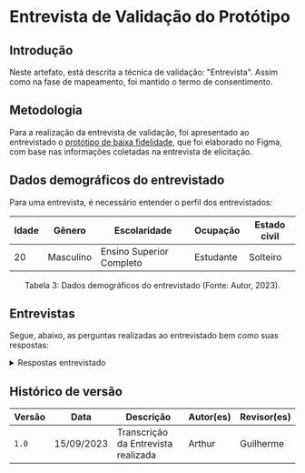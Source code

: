 # Entrevista de Validação do Protótipo

## Introdução

Neste artefato, está descrita a técnica de validação: "Entrevista". Assim como na fase de mapeamento, foi mantido o termo de consentimento.

## Metodologia

Para a realização da entrevista de validação, foi apresentado ao entrevistado o [protótipo de baixa fidelidade](./Prototipo.md), que foi elaborado no Figma, com base nas informações coletadas na entrevista de elicitação.



## Dados demográficos do entrevistado

Para uma entrevista, é necessário entender o perfil dos entrevistados: 

<center>

| Idade | Gênero    | Escolaridade             | Ocupação  | Estado civil |
| ----- | --------- | ------------------------ | --------- | ------------ |
| 20    | Masculino | Ensino Superior Completo | Estudante | Solteiro     |

</center>

<div style="text-align: center">
<p> Tabela 3: Dados demográficos do entrevistado (Fonte: Autor, 2023).</p>
</div>

## Entrevistas

Segue, abaixo, as perguntas realizadas ao entrevistado bem como suas respostas:

<details>
   <summary>Respostas entrevistado</summary>
   <table>
      <thead>
         <tr>
            <th>Questões</th>
            <th>Respostas</th>
         </tr>
      </thead>
      <tbody>
         <tr>
            <td>1 - O que você achou da tela de login/cadastro proposta?</td>
            <td>A tela de login foi, ao meu ver, melhorada. A tela atual tem um aspecto não tanto moderno, já a proposta esta mais atual.</td>
         </tr>
         <tr>
            <td>2 - Qual sua primeira impressão da tela "Home"?</td>
            <td>A primeira impressão que tenho é a simplicidade. Não tem poluição visual atrapalhando e distraindo o usuário.</td>
         </tr>
         <tr>
            <td>3 - Você achou a tela de pesquisa fácil de ser compreendida? </td>
            <td>Sim. O fato de aparecer primeiro os produtos que estão na minha lista de desejo é um ponto positivo que eu vejo que auxilia bastante o usuário.</td>
         </tr>
         <tr>
            <td>4 - O que você achou da visão proposta da Lista de Desejos?</td>
            <td>Ela é melhor de visualizar que a atualmente implementada pela Amazon, sendo esse um ponto positivo.</td>
         </tr>
         <tr>
            <td>5 - Qual sua percepção da visualização do produto?</td>
            <td>O destaque de qual é o vendedor do produto é algo que a Amazon atualmente não realiza, então isso foi um ponto positivo. Além disso, a remoção de produtos sugeridos ajudou na despoluição da tela.</td>
         </tr>
         <tr>
            <td>6 - O quê você acha da visualização do carrinho de compras?</td>
            <td>Acredito que o design é melhor por ser mais simples e por remover a poluição causada pela lista de produtos "Salvos para mais tarde" que aparece abaixo do carrinho atualmente.</td>
         </tr>
         <tr>
            <td>7 - O que você achou da tela de forma de pagamento?</td>
            <td>Achei que os ícones ficaram muito grandes.</td>
         </tr>
         <tr>
            <td>8 - Qual sua opinião sobre a tela de pagamento?</td>
            <td>Desejaria ter uma opção de escolher métodos de pagamentos já salvos no meu perfil.</td>
         </tr>
         <tr>
            <td>9 - Qual sua opinião sobre a tela de confirmação de pagamento?</td>
            <td>Achei meio "seca". Um elemento gráfico seria interessante, como um símbolo de OK e uma mensagem mais</td>
         </tr>
      </tbody>
   </table>
   <div style="text-align: center">
      <p> Tabela 4: Respostas entrevistado (Fonte: Autor, 2023).</p>
   </div>
</details>

## Histórico de versão

| Versão | Data       | Descrição                           | Autor(es) | Revisor(es) |
| ------ | ---------- | ----------------------------------- | --------- | ----------- |
| `1.0`  | 15/09/2023 | Transcrição da Entrevista realizada | Arthur    | Guilherme   |
